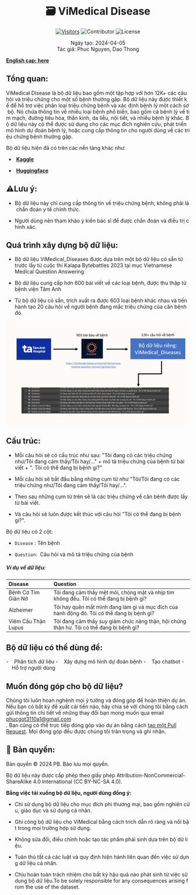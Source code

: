 <div align = center>
 <h1 > 🗃 ViMedical Disease</h1>
 
[![Visitors](https://api.visitorbadge.io/api/visitors?path=https%3A%2F%2Fgithub.com%2FPB3002%2FViMedical_Disease&label=View&countColor=%230475b6&style=plastic&labelStyle=none)](https://visitorbadge.io/status?path=https%3A%2F%2Fgithub.com%2FPB3002%2FViMedical_Disease) ![Contributor](https://img.shields.io/badge/contributors-2-brightgreen) ![License](https://img.shields.io/badge/license-CC%20BY--NC--SA%204.0-orange)

<p> Ngày tạo: 2024-04-05 <br>Tác giả: Phuc Nguyen, Dao Thong
</div>


[**English cap: here**](https://github.com/PB3002/ViMedical_Disease/tree/main)

## Tổng quan:

ViMedical Disease là bộ dữ liệu bao gồm một tập hợp với hơn 12K+ các câu hỏi và triệu chứng cho một số bệnh thường gặp. Bộ dữ liệu này được thiết kế để hỗ trợ việc phân loại triệu chứng bệnh và xác định bệnh lý một cách sơ bộ. Nó chứa thông tin về nhiều loại bệnh phổ biến, bao gồm cả bệnh lý về tim mạch, đường tiêu hóa, thần kinh, da liễu, nội tiết, và nhiều bệnh lý khác. Bộ dữ liệu này có thể được sử dụng cho các mục đích nghiên cứu, phát triển mô hình dự đoán bệnh lý, hoặc cung cấp thông tin cho người dùng về các triệu chứng bệnh thường gặp.

Bộ dữ liệu hiện đã có trên các nền tảng khác như:

- <img src="https://static-00.iconduck.com/assets.00/kaggle-icon-2048x2048-fxhlmjy3.png" title="" alt="" width="20">  [**<u>Kaggle</u>**](https://www.kaggle.com/datasets/pb30025030/vimedical-disease/data)

- <img title="" src="https://huggingface.co/datasets/huggingface/brand-assets/resolve/main/hf-logo.png" alt="" width="25"> [**<u>Huggingface</u>**](https://huggingface.co/datasets/PB3002/ViMedical_Disease)

## ⚠️Lưu ý:

- Bộ dữ liệu này chỉ cung cấp thông tin về triệu chứng bệnh, không phải là chẩn đoán y tế chính thức.

- Người dùng nên tham khảo ý kiến bác sĩ để được chẩn đoán và điều trị chính xác.

## Quá trình xây dựng bộ dữ liệu:

- Bộ dữ liệu ViMedical_Diseases được dựa trên một bộ dữ liệu có sẵn từ trước lấy từ cuộc thi Kalapa Bytebattles 2023 tại mục Vietnamese Medical Question Answering.

- Bộ dữ liệu cung cấp hơn 600 bài viết về các loại bệnh, được thu thập từ bệnh viện Tâm Anh

- Từ bộ dữ liệu có sẵn, trích xuất ra được 603 loại bệnh khác nhau và tiến hành tạo 20 câu hỏi về người bệnh đang mắc triệu chứng của căn bệnh đó.

<img src="/image/BoDuLieu.png"/>

## Cấu trúc:

- Mỗi câu hỏi sẽ có cấu trúc như sau: "Tôi đang có các triệu chứng như/Tôi đang cảm thấy/Tôi hay/..." + mô tả triệu chứng của bệnh từ bài viết + ". Tôi có thể đang bị bệnh gì?"

- Mỗi câu hỏi sẽ bắt đầu bằng những cụm từ như "Tôi/Tôi đang có các triệu chứng như/Tôi đang cảm thấy/Tôi hay/...".

- Theo sau những cụm từ trên sẽ là các triệu chứng về căn bệnh được lấy từ bài viết.

- Và câu hỏi sẽ luôn được kết thúc với câu hỏi "Tôi có thể đang bị bệnh gì?".

Bộ dữ liệu có 2 cột:

- `Disease` : Tên bệnh

- `Question`:  Câu hỏi và mô tả triệu chứng của bệnh

##### Ví dụ về dữ liệu:

| Disease             | Question                                                                                    |
|:------------------- |:------------------------------------------------------------------------------------------- |
| Bệnh Cơ Tim Giãn Nở | Tôi đang cảm thấy mệt mỏi, chóng mặt và nhịp tim không đều. Tôi có thể đang bị bệnh gì?     |
| Alzheimer           | Tôi hay quên mất mình đang làm gì và mục đích của hành động đó. Tôi có thể đang bị bệnh gì? |
| Viêm Cầu Thận Lupus | Tôi đang cảm thấy suy giảm chức năng thận, hội chứng thận hư. Tôi có thể đang bị bệnh gì?   |

## Bộ dữ liệu có thể dùng để:

-    Phân tích dữ liệu 
-    Xây dựng mô hình dự đoán bệnh
-    Tạo chatbot
-    Hỗ trợ người dùng

## Muốn đóng góp cho bộ dữ liệu?

Chúng tôi luôn hoan nghênh mọi ý tưởng và đóng góp để hoàn thiện dự án. Nếu bạn có bất kỳ đề xuất cải tiến nào, hãy chia sẻ với chúng tôi bằng cách gửi thông tin chi tiết về những thay đổi bạn mong muốn qua email phucgot3110a1@gmail.com . Bạn cũng có thể trực tiếp đóng góp vào dự án bằng cách [tạo một Pull Request](https://github.com/PB3002/ViMedical_Disease/pulls). Mọi đóng góp đều được chúng tôi trân trọng và ghi nhận.

## 📢 Bản quyền:

Bản quyền © 2024 PB. Bảo lưu mọi quyền.

Bộ dữ liệu này được cấp phép theo giấy phép Attribution-NonCommercial-ShareAlike 4.0 International (CC BY-NC-SA 4.0).

**Bằng việc tải xuống bộ dữ liệu, người dùng đồng ý:**

- Chỉ sử dụng bộ dữ liệu cho mục đích phi thương mại, bao gồm nghiên cứu, giáo dục và sử dụng cá nhân.

- Ghi công bộ dữ liệu cho ViMedical bằng cách trích dẫn rõ ràng và nổi bật trong mọi trường hợp sử dụng.

- Không sửa đổi, điều chỉnh hoặc tạo tác phẩm phái sinh dựa trên bộ dữ liệu.

- Tuân thủ tất cả các luật và quy định hiện hành liên quan đến việc sử dụng dữ liệu cá nhân.

- Chịu hoàn toàn trách nhiệm cho bất kỳ hậu quả nào phát sinh từ việc sử dụng bộ dữ liệu.To be solely responsible for any consequences arising from the use of the dataset.

